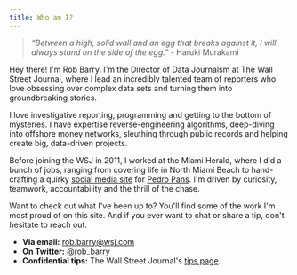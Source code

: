 ```yaml
---
title: Who am I?
---
```


> _“Between a high, solid wall and an egg that breaks against it, I will always
> stand on the side of the egg.”_ - Haruki Murakami

Hey there! I'm Rob Barry. I'm the Director of Data Journalsm at The Wall Street
Journal, where I lead an incredibly talented team of reporters who love obsessing
over complex data sets and turning them into groundbreaking stories.

I love investigative reporting, programming and getting to the bottom of
mysteries. I have expertise reverse-engineering algorithms, deep-diving into
offshore money networks, sleuthing through public records and helping create
big, data-driven projects.

Before joining the WSJ in 2011, I worked at the Miami Herald, where I did
a bunch of jobs, ranging from covering life in North Miami Beach to hand-crafting
a quirky
[social media site](https://web.archive.org/web/20141122160855/http://media.miamiherald.com/cgi-bin/pedropan/index)
for [Pedro Pans](https://en.wikipedia.org/wiki/Operation_Peter_Pan). I'm driven
by curiosity, teamwork, accountability and the thrill of the chase.

Want to check out what I've been up to? You'll find some of the work I'm most
proud of on this site. And if you ever want to chat or share a tip, don't
hesitate to reach out.

* **Via email:** [rob.barry@wsj.com](mailto:rob.barry@wsj.com)
* **On Twitter:** [@rob_barry](https://twitter.com/rob_barry)
* **Confidential tips:** The Wall Street Journal's
  [tips page](https://www.wsj.com/tips).
